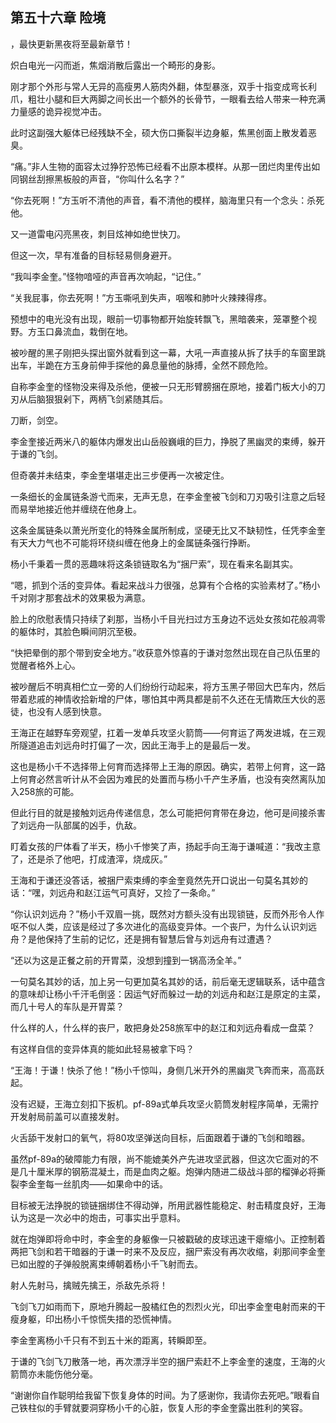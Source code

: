 ## 第五十六章 险境
，最快更新黑夜将至最新章节！

炽白电光一闪而逝，焦烟消散后露出一个畸形的身影。

刚才那个外形与常人无异的高瘦男人筋肉外翻，体型暴涨，双手十指变成弯长利爪，粗壮小腿和巨大两脚之间长出一个额外的长骨节，一眼看去给人带来一种充满力量感的诡异视觉冲击。

此时这副强大躯体已经残缺不全，硕大伤口撕裂半边身躯，焦黑创面上散发着恶臭。

“痛。”非人生物的面容太过狰狞恐怖已经看不出原本模样。从那一团烂肉里传出如同钢丝刮擦黑板般的声音，“你叫什么名字？”

“你去死啊！”方玉听不清他的声音，看不清他的模样，脑海里只有一个念头：杀死他。

又一道雷电闪亮黑夜，刺目炫神如绝世快刀。

但这一次，早有准备的目标轻易侧身避开。

“我叫李金奎。”怪物喑哑的声音再次响起，“记住。”

“关我屁事，你去死啊！”方玉嘶吼到失声，咽喉和肺叶火辣辣得疼。

预想中的电光没有出现，眼前一切事物都开始旋转飘飞，黑暗袭来，笼罩整个视野。方玉口鼻流血，栽倒在地。

被吵醒的黑子刚把头探出窗外就看到这一幕，大吼一声直接从拆了扶手的车窗里跳出车，半跪在方玉身前伸手探他的鼻息量他的脉搏，全然不顾危险。

自称李金奎的怪物没来得及杀他，便被一只无形臂膀捆在原地，接着门板大小的刀刃从后脑狠狠剁下，两柄飞剑紧随其后。

刀断，剑空。

李金奎接近两米八的躯体内爆发出山岳般巍峨的巨力，挣脱了黑幽灵的束缚，躲开于谦的飞剑。

但奇袭并未结束，李金奎堪堪走出三步便再一次被定住。

一条细长的金属链条游弋而来，无声无息，在李金奎被飞剑和刀刃吸引注意之后轻而易举地接近他并缠绕在他身上。

这条金属链条以萧光所变化的特殊金属所制成，坚硬无比又不缺韧性，任凭李金奎有天大力气也不可能将环绕纠缠在他身上的金属链条强行挣断。

杨小千秉着一贯的恶趣味将这条锁链取名为“捆尸索”，现在看来名副其实。

“嗯，抓到个活的变异体。看起来战斗力很强，总算有个合格的实验素材了。”杨小千对刚才那套战术的效果极为满意。

脸上的欣慰表情只持续了刹那，当杨小千目光扫过方玉身边不远处女孩如花般凋零的躯体时，其脸色瞬间阴沉至极。

“快把晕倒的那个带到安全地方。”收获意外惊喜的于谦对忽然出现在自己队伍里的觉醒者格外上心。

被吵醒后不明真相伫立一旁的人们纷纷行动起来，将方玉黑子带回大巴车内，然后带着悲戚的神情收拾新增的尸体，哪怕其中两具都是前不久还在无情欺压大伙的恶徒，也没有人感到快意。

王海正在越野车旁观望，扛着一发单兵攻坚火箭筒――何育运了两发进城，在三观所隧道追击刘远舟时打偏了一次，因此王海手上的是最后一发。

这也是杨小千不选择带上何育而选择带上王海的原因。确实，若带上何育，这一路上何育必然言听计从不会因为难民的处置而与杨小千产生矛盾，也没有突然离队加入258旅的可能。

但此行目的就是接触刘远舟传递信息，怎么可能把何育带在身边，他可是间接杀害了刘远舟一队部属的凶手，仇敌。

盯着女孩的尸体看了半天，杨小千惨笑了声，扬起手向王海于谦喊道：“我改主意了，还是杀了他吧，打成渣滓，烧成灰。”

王海和于谦还没答话，被捆尸索束缚的李金奎竟然先开口说出一句莫名其妙的话：“嘿，刘远舟和赵江运气可真好，又捡了一条命。”

“你认识刘远舟？”杨小千双眉一挑，既然对方额头没有出现锁链，反而外形令人作呕不似人类，应该是经过了多次进化的高级变异体。一个丧尸，为什么认识刘远舟？是他保持了生前的记忆，还是拥有智慧后曾与刘远舟有过遭遇？

“还以为这是正餐之前的开胃菜，没想到撞到一锅高汤全羊。”

一句莫名其妙的话，加上另一句更加莫名其妙的话，前后毫无逻辑联系，话中蕴含的意味却让杨小千汗毛倒竖：因运气好而躲过一劫的刘远舟和赵江是原定的主菜，而几十号人的车队是开胃菜？

什么样的人，什么样的丧尸，敢把身处258旅军中的赵江和刘远舟看成一盘菜？

有这样自信的变异体真的能如此轻易被拿下吗？

“王海！于谦！快杀了他！”杨小千惊叫，身侧几米开外的黑幽灵飞奔而来，高高跃起。

没有迟疑，王海立刻扣下扳机。pf-89a式单兵攻坚火箭筒发射程序简单，无需拧开发射局前盖可以直接发射。

火舌舔干发射口的氧气，将80攻坚弹送向目标，后面跟着于谦的飞剑和暗器。

虽然pf-89a的破障能力有限，尚不能媲美外产先进攻坚武器，但这次它面对的不是几十厘米厚的钢筋混凝土，而是血肉之躯。炮弹内随进二级战斗部的榴弹必将撕裂李金奎每一丝肌肉――如果命中的话。

目标被无法挣脱的锁链捆绑住不得动弹，所用武器性能稳定、射击精度良好，王海认为这是一次必中的炮击，可事实出乎意料。

就在炮弹即将命中时，李金奎的身躯像一只被戳破的皮球迅速干瘪缩小。正控制着两把飞剑和若干暗器的于谦一时来不及反应，捆尸索没有再次收缩，刹那间李金奎已如出膛的子弹般脱离束缚朝着杨小千飞射而去。

射人先射马，擒贼先擒王，杀敌先杀将！

飞剑飞刀如雨而下，原地升腾起一股橘红色的烈烈火光，印出李金奎电射而来的干瘦身躯，印出杨小千惊慌失措的恐慌神情。

李金奎离杨小千只有不到五十米的距离，转瞬即至。

于谦的飞剑飞刀散落一地，再次漂浮半空的捆尸索赶不上李金奎的速度，王海的火箭筒亦未能伤他分毫。

“谢谢你自作聪明给我留下恢复身体的时间。为了感谢你，我请你去死吧。”眼看自己铁柱似的手臂就要洞穿杨小千的心脏，恢复人形的李金奎露出胜利的笑容。

